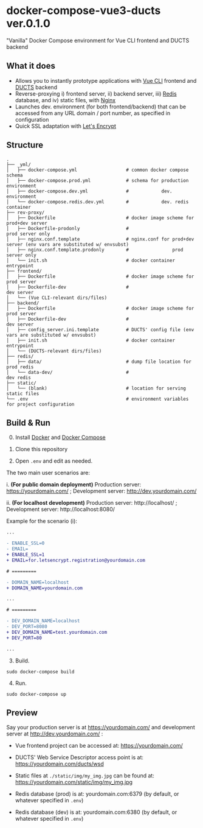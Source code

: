 # docker-compose-vue3-ducts ver.0.1.0

"Vanilla" Docker Compose environment for Vue CLI frontend and DUCTS backend

## What it does

- Allows you to instantly prototype applications with [Vue CLI](https://cli.vuejs.org/) frontend and [DUCTS](https://github.com/iflb/ducts) backend
- Reverse-proxying i) frontend server, ii) backend server, iii) [Redis](https://redis.io/) database, and iv) static files, with [Nginx](https://www.nginx.com/)
- Launches dev. environment (for both frontend/backend) that can be accessed from any URL domain / port number, as specified in configuration
- Quick SSL adaptation with [Let's Encrypt](https://letsencrypt.org/)

## Structure

```
.
├── _yml/
│   ├── docker-compose.yml                  # common docker compose schema
│   ├── docker-compose.prod.yml             # schema for production environment
│   ├── docker-compose.dev.yml              #            dev. environment
│   └── docker-compose.redis.dev.yml        #            dev. redis container
├── rev-proxy/
│   ├── Dockerfile                          # docker image scheme for prod+dev server
│   ├── Dockerfile-prodonly                 #                         prod server only
│   ├── nginx.conf.template                 # nginx.conf for prod+dev server (env vars are substituted w/ envsubst)
│   ├── nginx.conf.template.prodonly        #                prod server only
│   └── init.sh                             # docker container entrypoint
├── frontend/
│   ├── Dockerfile                          # docker image scheme for prod server
│   ├── Dockerfile-dev                      #                         dev server
│   └── (Vue CLI-relevant dirs/files)
├── backend/
│   ├── Dockerfile                          # docker image scheme for prod server
│   ├── Dockerfile-dev                      #                         dev server
│   ├── config_server.ini.template          # DUCTS' config file (env vars are substituted w/ envsubst)
│   ├── init.sh                             # docker container entrypoint
│   └── (DUCTS-relevant dirs/files)
├── redis/
│   ├── data/                               # dump file location for prod redis
│   └── data-dev/                           #                        dev redis
├── static/
│   └── (blank)                             # location for serving static files
└── .env                                    # environment variables for project configuration
```

## Build & Run

0. Install [Docker](https://docs.docker.com/get-docker/) and [Docker Compose](https://docs.docker.com/compose/install/)

1. Clone this repository

2. Open `.env` and edit as needed.

The two main user scenarios are:

i. **(For public domain deployment)** Production server: https://yourdomain.com/ ; Development server: http://dev.yourdomain.com/

ii. **(For localhost development)** Production server: http://localhost/ ; Development server: http://localhost:8080/


Example for the scenario (i):

```diff
...

- ENABLE_SSL=0
- EMAIL=
+ ENABLE_SSL=1
+ EMAIL=for.letsencrypt.registration@yourdomain.com

# =========

- DOMAIN_NAME=localhost
+ DOMAIN_NAME=yourdomain.com

...

# =========

- DEV_DOMAIN_NAME=localhost
- DEV_PORT=8080
+ DEV_DOMAIN_NAME=test.yourdomain.com
+ DEV_PORT=80

...
```

3. Build.

```
sudo docker-compose build
```

4. Run.

```
sudo docker-compose up
```

## Preview

Say your production server is at https://yourdomain.com/ and development server at http://dev.yourdomain.com/ :

- Vue frontend project can be accessed at: https://yourdomain.com/

- DUCTS' Web Service Descriptor access point is at: https://yourdomain.com/ducts/wsd

- Static files at `./static/img/my_img.jpg` can be found at: https://yourdomain.com/static/img/my_img.jpg

- Redis database (prod) is at: yourdomain.com:6379 (by default, or whatever specified in `.env`)

- Redis database (dev) is at: yourdomain.com:6380 (by default, or whatever specified in `.env`)
